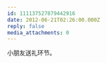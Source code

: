 ```yaml
---
id: 111137527879442916
date: 2012-06-21T02:26:00.000Z
reply: false
media_attachments: 0
---
```


小朋友送礼环节。 ​​​​

